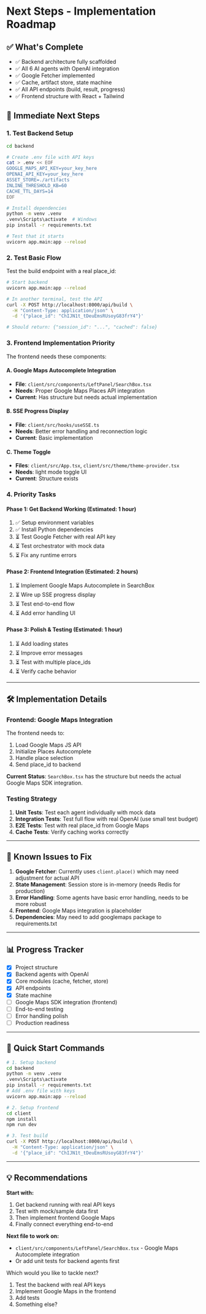 # Next Steps - Implementation Roadmap

## ✅ What's Complete

- ✅ Backend architecture fully scaffolded
- ✅ All 6 AI agents with OpenAI integration
- ✅ Google Fetcher implemented
- ✅ Cache, artifact store, state machine
- ✅ All API endpoints (build, result, progress)
- ✅ Frontend structure with React + Tailwind

## 🎯 Immediate Next Steps

### 1. **Test Backend Setup**

```bash
cd backend

# Create .env file with API keys
cat > .env << EOF
GOOGLE_MAPS_API_KEY=your_key_here
OPENAI_API_KEY=your_key_here
ASSET_STORE=./artifacts
INLINE_THRESHOLD_KB=60
CACHE_TTL_DAYS=14
EOF

# Install dependencies
python -m venv .venv
.venv\Scripts\activate  # Windows
pip install -r requirements.txt

# Test that it starts
uvicorn app.main:app --reload
```

### 2. **Test Basic Flow**

Test the build endpoint with a real place_id:

```bash
# Start backend
uvicorn app.main:app --reload

# In another terminal, test the API
curl -X POST http://localhost:8000/api/build \
  -H "Content-Type: application/json" \
  -d '{"place_id": "ChIJN1t_tDeuEmsRUsoyG83frY4"}'

# Should return: {"session_id": "...", "cached": false}
```

### 3. **Frontend Implementation Priority**

The frontend needs these components:

#### **A. Google Maps Autocomplete Integration**

- **File**: `client/src/components/LeftPanel/SearchBox.tsx`
- **Needs**: Proper Google Maps Places API integration
- **Current**: Has structure but needs actual implementation

#### **B. SSE Progress Display**

- **File**: `client/src/hooks/useSSE.ts`
- **Needs**: Better error handling and reconnection logic
- **Current**: Basic implementation

#### **C. Theme Toggle**

- **Files**: `client/src/App.tsx`, `client/src/theme/theme-provider.tsx`
- **Needs**: light mode toggle UI
- **Current**: Structure exists

### 4. **Priority Tasks**

#### **Phase 1: Get Backend Working** (Estimated: 1 hour)

1. ✅ Setup environment variables
2. ✅ Install Python dependencies
3. ⏳ Test Google Fetcher with real API key
4. ⏳ Test orchestrator with mock data
5. ⏳ Fix any runtime errors

#### **Phase 2: Frontend Integration** (Estimated: 2 hours)

1. ⏳ Implement Google Maps Autocomplete in SearchBox
2. ⏳ Wire up SSE progress display
3. ⏳ Test end-to-end flow
4. ⏳ Add error handling UI

#### **Phase 3: Polish & Testing** (Estimated: 1 hour)

1. ⏳ Add loading states
2. ⏳ Improve error messages
3. ⏳ Test with multiple place_ids
4. ⏳ Verify cache behavior

---

## 🛠️ Implementation Details

### **Frontend: Google Maps Integration**

The frontend needs to:

1. Load Google Maps JS API
2. Initialize Places Autocomplete
3. Handle place selection
4. Send place_id to backend

**Current Status**: `SearchBox.tsx` has the structure but needs the actual Google Maps SDK integration.

### **Testing Strategy**

1. **Unit Tests**: Test each agent individually with mock data
2. **Integration Tests**: Test full flow with real OpenAI (use small test budget)
3. **E2E Tests**: Test with real place_id from Google Maps
4. **Cache Tests**: Verify caching works correctly

---

## 🐛 Known Issues to Fix

1. **Google Fetcher**: Currently uses `client.place()` which may need adjustment for actual API
2. **State Management**: Session store is in-memory (needs Redis for production)
3. **Error Handling**: Some agents have basic error handling, needs to be more robust
4. **Frontend**: Google Maps integration is placeholder
5. **Dependencies**: May need to add googlemaps package to requirements.txt

---

## 📊 Progress Tracker

- [x] Project structure
- [x] Backend agents with OpenAI
- [x] Core modules (cache, fetcher, store)
- [x] API endpoints
- [x] State machine
- [ ] Google Maps SDK integration (frontend)
- [ ] End-to-end testing
- [ ] Error handling polish
- [ ] Production readiness

---

## 🚀 Quick Start Commands

```bash
# 1. Setup backend
cd backend
python -m venv .venv
.venv\Scripts\activate
pip install -r requirements.txt
# Add .env file with keys
uvicorn app.main:app --reload

# 2. Setup frontend
cd client
npm install
npm run dev

# 3. Test build
curl -X POST http://localhost:8000/api/build \
  -H "Content-Type: application/json" \
  -d '{"place_id": "ChIJN1t_tDeuEmsRUsoyG83frY4"}'
```

---

## 💡 Recommendations

**Start with:**

1. Get backend running with real API keys
2. Test with mock/sample data first
3. Then implement frontend Google Maps
4. Finally connect everything end-to-end

**Next file to work on:**

- `client/src/components/LeftPanel/SearchBox.tsx` - Google Maps Autocomplete integration
- Or add unit tests for backend agents first

Which would you like to tackle next?

1. Test the backend with real API keys
2. Implement Google Maps in the frontend
3. Add tests
4. Something else?

